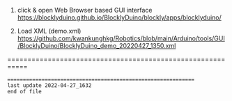 1. click & open Web Browser based GUI interface  
  https://blocklyduino.github.io/BlocklyDuino/blockly/apps/blocklyduino/  

2. Load XML (demo.xml)  
https://github.com/kwankunghkg/Robotics/blob/main/Arduino/tools/GUI/BlocklyDuino/BlocklyDuino_demo_20220427_1350.xml  
  
  
===========================================================  
  
  
```
============================================================
last update 2022-04-27_1632
end of file
